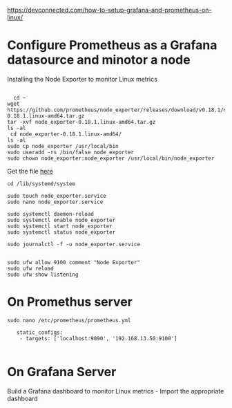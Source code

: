 https://devconnected.com/how-to-setup-grafana-and-prometheus-on-linux/

# Configure Prometheus as a Grafana datasource and minotor a node
Installing the Node Exporter to monitor Linux metrics



```

  cd ~
wget https://github.com/prometheus/node_exporter/releases/download/v0.18.1/node_exporter-0.18.1.linux-amd64.tar.gz
tar -xvf node_exporter-0.18.1.linux-amd64.tar.gz
ls -al
 cd node_exporter-0.18.1.linux-amd64/
ls -al
sudo cp node_exporter /usr/local/bin
sudo useradd -rs /bin/false node_exporter
sudo chown node_exporter:node_exporter /usr/local/bin/node_exporter

```

Get the file [here](./node_exporter.service)  
```
cd /lib/systemd/system

sudo touch node_exporter.service
sudo nano node_exporter.service

```


```
sudo systemctl daemon-reload
sudo systemctl enable node_exporter
sudo systemctl start node_exporter
sudo systemctl status node_exporter

sudo journalctl -f -u node_exporter.service


sudo ufw allow 9100 comment "Node Exporter"
sudo ufw reload
sudo ufw show listening
```



# On Promethus server

```
sudo nano /etc/prometheus/prometheus.yml

   static_configs:
    - targets: ['localhost:9090', '192.168.13.50:9100']


```   

# On Grafana Server

Build a Grafana dashboard to monitor Linux metrics - Import the appropriate dashboard
